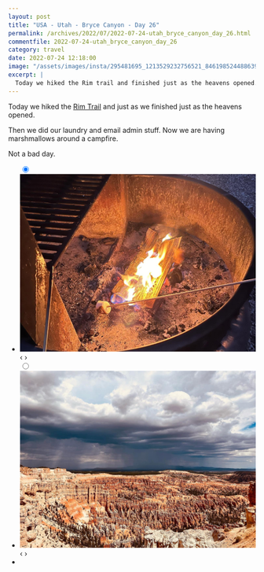 ```yaml
---
layout: post
title: "USA - Utah - Bryce Canyon - Day 26"
permalink: /archives/2022/07/2022-07-24-utah_bryce_canyon_day_26.html
commentfile: 2022-07-24-utah_bryce_canyon_day_26
category: travel
date: 2022-07-24 12:18:00
image: "/assets/images/insta/295481695_1213529232756521_8461985244886399616_n_17962514350831042.jpg"
excerpt: |
  Today we hiked the Rim trail and finished just as the heavens opened. Then we did our laundry and email admin stuff. Now we are having marshmallows around a campfire. Not a bad day.
---
```


Today we hiked the [Rim Trail](https://www.alltrails.com/en-gb/trail/us/utah/bryce-canyon-rim-trail) and just as we finished just as the heavens opened.

Then we did our laundry and email admin stuff. Now we are having marshmallows around a campfire.

Not a bad day.

<ul class="slides">
    <input type="radio" name="radio-btn" id="img-1" checked="checked" />
    <li class="slide-container">
        <div class="slide">
          <a href="/assets/images/insta/295783780_155270897088855_1051933597039558583_n_18239959675116028.jpg"><img src="/assets/images/insta/295783780_155270897088855_1051933597039558583_n_18239959675116028.jpg" /></a>
        </div>
    <div class="nav">
      <label for="img-2" class="prev">&#x2039;</label>
      <label for="img-2" class="next">&#x203a;</label>
    </div>
    </li>    
    <input type="radio" name="radio-btn" id="img-2" />
    <li class="slide-container">
        <div class="slide">
          <a href="/assets/images/insta/295481695_1213529232756521_8461985244886399616_n_17962514350831042.jpg"><img src="/assets/images/insta/295481695_1213529232756521_8461985244886399616_n_17962514350831042.jpg" /></a>
        </div>
    <div class="nav">
      <label for="img-1" class="prev">&#x2039;</label>
      <label for="img-1" class="next">&#x203a;</label>
    </div>
    </li>
			
<li class="nav-dots">
      <label for="img-1" class="nav-dot" id="img-dot-1"></label>
      <label for="img-2" class="nav-dot" id="img-dot-2"></label>
</li>
</ul>
